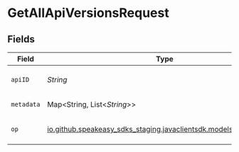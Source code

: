 # GetAllApiVersionsRequest


## Fields

| Field                                                                                                | Type                                                                                                 | Required                                                                                             | Description                                                                                          |
| ---------------------------------------------------------------------------------------------------- | ---------------------------------------------------------------------------------------------------- | ---------------------------------------------------------------------------------------------------- | ---------------------------------------------------------------------------------------------------- |
| `apiID`                                                                                              | *String*                                                                                             | :heavy_check_mark:                                                                                   | The ID of the Api to retrieve.                                                                       |
| `metadata`                                                                                           | Map<String, List<*String*>>                                                                          | :heavy_minus_sign:                                                                                   | Metadata to filter Apis on                                                                           |
| `op`                                                                                                 | [io.github.speakeasy_sdks_staging.javaclientsdk.models.operations.Op](../../models/operations/Op.md) | :heavy_minus_sign:                                                                                   | Configuration for filter operations                                                                  |